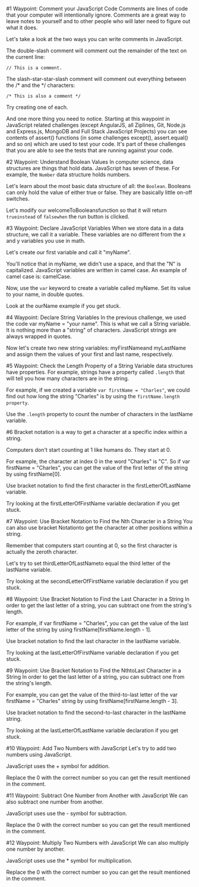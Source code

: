 #1 Waypoint: Comment your JavaScript Code
Comments are lines of code that your computer will intentionally ignore. Comments are a great way to leave notes to yourself and to other people who will later need to figure out what it does.

Let's take a look at the two ways you can write comments in JavaScript.

The double-slash comment will comment out the remainder of the text on the current line:

`// This is a comment.`

The slash-star-star-slash comment will comment out everything between the /* and the */ characters:

`/* This is also a comment */`

Try creating one of each.

And one more thing you need to notice. Starting at this waypoint in JavaScript related challenges (except AngularJS, all Ziplines, Git, Node.js and Express.js, MongoDB and Full Stack JavaScript Projects) you can see contents of assert() functions (in some challenges except(), assert.equal() and so on) which are used to test your code. It's part of these challenges that you are able to see the tests that are running against your code.

#2 Waypoint: Understand Boolean Values
In computer science, data structures are things that hold data. JavaScript has seven of these. For example, the `Number` data structure holds numbers.

Let's learn about the most basic data structure of all: the `Boolean`. Booleans can only hold the value of either true or false. They are basically little on-off switches.

Let's modify our welcomeToBooleansfunction so that it will return `trueinstead` of `falsewhen` the run button is clicked.

#3 Waypoint: Declare JavaScript Variables
When we store data in a data structure, we call it a variable. These variables are no different from the x and y variables you use in math.

Let's create our first variable and call it "myName".

You'll notice that in myName, we didn't use a space, and that the "N" is capitalized. JavaScript variables are written in camel case. An example of camel case is: camelCase.

Now, use the `var` keyword to create a variable called myName. Set its value to your name, in double quotes.

Look at the ourName example if you get stuck.

#4 Waypoint: Declare String Variables
In the previous challenge, we used the code var myName = "your name". This is what we call a String variable. It is nothing more than a "string" of characters. JavaScript strings are always wrapped in quotes.

Now let's create two new string variables: myFirstNameand myLastName and assign them the values of your first and last name, respectively.

#5 Waypoint: Check the Length Property of a String Variable
data structures have properties. For example, strings have a property called `.length` that will tell you how many characters are in the string.

For example, if we created a variable `var firstName = "Charles"`, we could find out how long the string "Charles" is by using the `firstName.length property`.

Use the `.length` property to count the number of characters in the lastName variable.

#6 Bracket notation is a way to get a character at a specific index within a string.

Computers don't start counting at 1 like humans do. They start at 0.

For example, the character at index 0 in the word "Charles" is "C". So if var firstName = "Charles", you can get the value of the first letter of the string by using firstName[0].

Use bracket notation to find the first character in the firstLetterOfLastName variable.

Try looking at the firstLetterOfFirstName variable declaration if you get stuck.

#7 Waypoint: Use Bracket Notation to Find the Nth Character in a String
You can also use bracket Notationto get the character at other positions within a string.

Remember that computers start counting at 0, so the first character is actually the zeroth character.

Let's try to set thirdLetterOfLastNameto equal the third letter of the lastName variable.

Try looking at the secondLetterOfFirstName variable declaration if you get stuck.

#8 Waypoint: Use Bracket Notation to Find the Last Character in a String
In order to get the last letter of a string, you can subtract one from the string's length.

For example, if var firstName = "Charles", you can get the value of the last letter of the string by using firstName[firstName.length - 1].

Use bracket notation to find the last character in the lastName variable.

Try looking at the lastLetterOfFirstName variable declaration if you get stuck.

#9 Waypoint: Use Bracket Notation to Find the NthtoLast Character in a String
In order to get the last letter of a string, you can subtract one from the string's length.

For example, you can get the value of the third-to-last letter of the var firstName = "Charles" string by using firstName[firstName.length - 3].

Use bracket notation to find the second-to-last character in the lastName string.

Try looking at the lastLetterOfLastName variable declaration if you get stuck.

#10 Waypoint: Add Two Numbers with JavaScript
Let's try to add two numbers using JavaScript.

JavaScript uses the + symbol for addition.

Replace the 0 with the correct number so you can get the result mentioned in the comment.

#11 Waypoint: Subtract One Number from Another with JavaScript
We can also subtract one number from another.

JavaScript uses use the - symbol for subtraction.

Replace the 0 with the correct number so you can get the result mentioned in the comment.

#12 Waypoint: Multiply Two Numbers with JavaScript
We can also multiply one number by another.

JavaScript uses use the * symbol for multiplication.

Replace the 0 with the correct number so you can get the result mentioned in the comment.